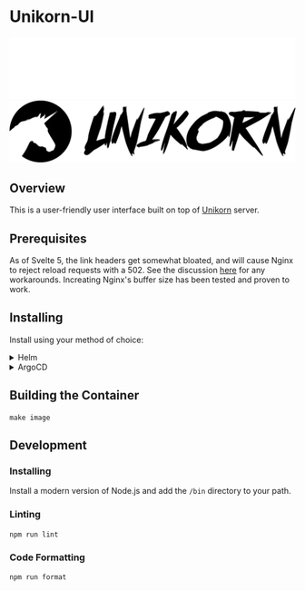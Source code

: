 # Unikorn-UI

![Unikorn Logo](https://raw.githubusercontent.com/unikorn-cloud/assets/main/images/logos/light-on-dark/logo.svg#gh-dark-mode-only)
![Unikorn Logo](https://raw.githubusercontent.com/unikorn-cloud/assets/main/images/logos/dark-on-light/logo.svg#gh-light-mode-only)

## Overview

This is a user-friendly user interface built on top of [Unikorn](https://github.com/spjmurray/unikorn) server.

## Prerequisites

As of Svelte 5, the link headers get somewhat bloated, and will cause Nginx to reject reload requests with a 502.
See the discussion [here](https://github.com/sveltejs/kit/issues/11084) for any workarounds.
Increating Nginx's buffer size has been tested and proven to work.

## Installing

Install using your method of choice:

<details>
<summary>Helm</summary>

```shell
helm repo add unikorn-ui https::/unikorn-cloud.github.io/ui
helm install unikorn-ui unikorn-ui/ui --namespace unikorn --create-namespace
```

</details>

<details>
<summary>ArgoCD</summary>

```yaml
apiVersion: argoproj.io/v1alpha1
kind: Application
metadata:
  name: unikorn-ui
  namespace: argocd
spec:
  project: default
  source:
    repoURL: https://unikorn-cloud.github.io/ui
    chart: ui
    targetRevision: v0.1.0
    helm:
      parameters:
        - name: dockerConfig
          value: # output of "base64 -w0 ~/.docker/config.json"
  destination:
    namespace: unikorn
    server: https://kubernetes.default.svc
  syncPolicy:
    automated:
      prune: true
      selfHeal: true
    syncOptions:
      - CreateNamespace=true
```

</details>

## Building the Container

```shell
make image
```

## Development

### Installing

Install a modern version of Node.js and add the `/bin` directory to your path.

### Linting

```shell
npm run lint
```

### Code Formatting

```shell
npm run format
```
